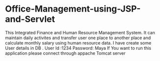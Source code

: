 # Office-Management-using-JSP-and-Servlet
This Integrated Finance and Human Resource Management System.
It can maintain daily activites and transfer user one place to another place and calculate monthly salary using human resource data.
I have create some User details in DB .
User Id :1234
Password: Maya
If You want to run this application please connect through appache Tomcat server
